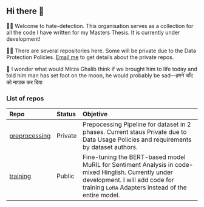 ## Hi there 👋

🙋‍♀️ Welcome to hate-detection. This organisation serves as a collection for all the code I have written for my Masters Thesis. It is currently under development!

👩‍💻 There are several repositories here. Some will be private due to the Data Protection Policies. [Email me](mailto:shrutipriya44@gmail.com) to get details about the private repos.

🍿 I wonder what would Mirza Ghalib think if we brought him to life today and told him man has set foot on the moon, he would probably be sad—हमने चाँद को नापाक कर दिया

### List of repos

| Repo | Status | Objetive|
|:------|:------|:------|
|[preprocessing](https://github.com/hate-detection/preprocessing)|Private|Prepocessing Pipeline for dataset in 2 phases. Current staus Private due to Data Usage Policies and requirements by dataset authors.
|[training](https://github.com/hate-detection/training)|Public|Fine-tuning the BERT-based model MuRIL for Sentiment Analysis in code-mixed Hinglish. Currently under development. I will add code for training `LoRA` Adapters instead of the entire model.
